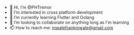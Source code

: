 - 👋 Hi, I’m @PHTremor
- 👀 I’m interested in cross platform development
- 🌱 I’m currently learning Flutter and Golang
- 💞️ I’m looking to collaborate on anything long as I'm learning
- 📫 How to reach me: mwalefrankmwale@gmail.com

<!---
PHTremor/PHTremor is a ✨ special ✨ repository because its `README.md` (this file) appears on your GitHub profile.
You can click the Preview link to take a look at your changes.
--->
